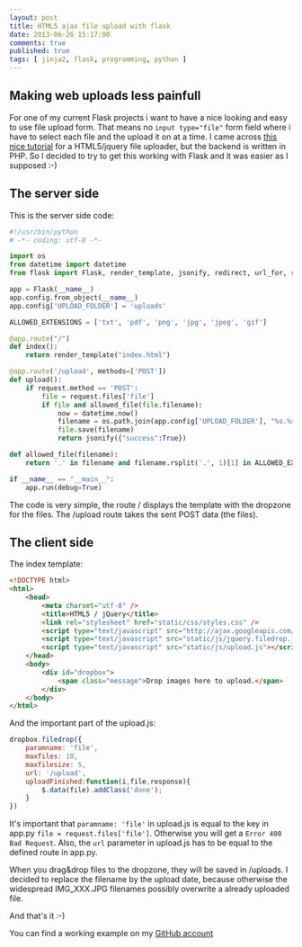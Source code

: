```yaml
---
layout: post
title: HTML5 ajax file upload with flask
date: 2013-06-26 15:17:00
comments: true
published: true
tags: [ jinja2, flask, programming, python ]
---
```


## Making web uploads less painfull

For one of my current Flask projects i want to have a nice looking and easy to use file upload form. 
That means no `input type="file"` form field where i have to select each file and the upload it on at a time.
I came across [this nice tutorial](http://tutorialzine.com/2011/09/html5-file-upload-jquery-php) for a HTML5/jquery file uploader, but the backend is written in PHP.
So I decided to try to get this working with Flask and it was easier as I supposed :-)

<!-- more -->

## The server side

This is the server side code:

```python
#!/usr/bin/python
# -*- coding: utf-8 -*-

import os
from datetime import datetime
from flask import Flask, render_template, jsonify, redirect, url_for, request

app = Flask(__name__)
app.config.from_object(__name__)
app.config['UPLOAD_FOLDER'] = 'uploads'

ALLOWED_EXTENSIONS = ['txt', 'pdf', 'png', 'jpg', 'jpeg', 'gif']

@app.route("/")
def index():
    return render_template("index.html")

@app.route('/upload', methods=['POST'])
def upload():
    if request.method == 'POST':
        file = request.files['file']
        if file and allowed_file(file.filename):
            now = datetime.now()
            filename = os.path.join(app.config['UPLOAD_FOLDER'], "%s.%s" % (now.strftime("%Y-%m-%d-%H-%M-%S-%f"), file.filename.rsplit('.', 1)[1]))
            file.save(filename)
            return jsonify({"success":True})

def allowed_file(filename):
    return '.' in filename and filename.rsplit('.', 1)[1] in ALLOWED_EXTENSIONS

if __name__ == "__main__":
    app.run(debug=True)
```

The code is very simple, the route / displays the template with the dropzone for the files.
The /upload route takes the sent POST data (the files).

## The client side

The index template:

```html
<!DOCTYPE html>
<html>
    <head>
        <meta charset="utf-8" />
        <title>HTML5 / jQuery</title>
        <link rel="stylesheet" href="static/css/styles.css" />
        <script type="text/javascript" src="http://ajax.googleapis.com/ajax/libs/jquery/2.0.2/jquery.min.js"></script>
        <script type="text/javascript" src="static/js/jquery.filedrop.js"></script>
        <script type="text/javascript" src="static/js/upload.js"></script>
    </head>
    <body>
        <div id="dropbox">
            <span class="message">Drop images here to upload.</span>
        </div>
    </body>
</html>
```

And the important part of the upload.js:

```js
dropbox.filedrop({
    paramname: 'file',
    maxfiles: 10,
    maxfilesize: 5,
    url: '/upload',
    uploadFinished:function(i,file,response){
        $.data(file).addClass('done');
    }
})
```
    
It's important that `paramname: 'file'` in upload.js is equal to the key in app.py `file = request.files['file']`. Otherwise you will get a `Error 400 Bad Request`.
Also, the `url` parameter in upload.js has to be equal to the defined route in app.py.

When you drag&drop files to the dropzone, they will be saved in /uploads. I decided to replace the filename by the upload date, because otherwise the widespread IMG_XXX.JPG filenames possibly overwrite a already uploaded file.

And that's it :-)

You can find a working example on my [GitHub account](https://github.com/Bouni/HTML5-jQuery-Flask-file-upload)
